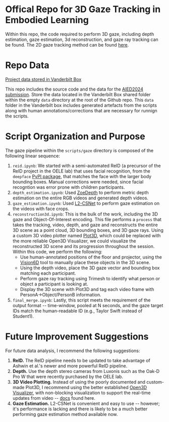 # Offical Repo for 3D Gaze Tracking in Embodied Learning

Within this repo, the code required to perform 3D gaze, including depth estimation, gaze estimation, 3d reconstruction, and gaze ray tracking can be found. The 2D gaze tracking method can be found [here](https://github.com/oele-isis-vanderbilt/GazeAnalysisLI).

# Repo Data

[Project data stored in Vanderbilt Box](https://vanderbilt.box.com/s/e2v2mlsz2qgc2mosvghiwfue4pp1k713)

This repo includes the source code and the data for the [AIED2024 submission](https://link.springer.com/chapter/10.1007/978-3-031-64299-9_1). Store the data located in the Vanderbilt Box shared folder within the empty ``data`` directory at the root of the Github repo. This ``data`` folder in the Vanderbilt box includes generated artefacts from the scripts along with human annotations/corrections that are necessary for runnign the scripts.

# Script Organization and Purpose

The gaze pipeline within the ``scripts/gaze`` directory is composed of the following linear sequence:
1. ``reid.ipynb``: We started with a semi-automated ReID (a precursor of the ReID project in the OELE lab) that uses facial recognition, from the ``deepface`` [PyPI package](https://pypi.org/project/deepface/), that matches the face with the larger body bounding boxes. Manual corrections were needed, since facial recogntion was error prone with children participants.
2. ``depth_estimation.ipynb``: Used [ZoeDepth](https://github.com/isl-org/ZoeDepth) to perform metric depth estimation on the entire RGB videos and generated depth videos.
3. ``gaze_estimation.ipynb``: Used [L2-CSNet](https://github.com/Ahmednull/L2CS-Net) to perform gaze estimation on the videos with face crops.
4. ``reconstruction3d.ipynb``: This is the bulk of the work, including the 3D gaze and Object-Of-Interest encoding. This file performs a ``process`` that takes the tracking, video, depth, and gaze and reconstructs the entire 3D scene as a point cloud, 3D bounding boxes, and 3D gaze rays. Using a custom 3D video plotter named [Plot3D](https://github.com/edavalosanaya/Plot3d), which could be replaced with the more reliable Open3D Visualizer, we could visualize the reconstructed 3D scene and its progression throughout the session. Within this code, we perform the following: 
    - Use human-annotated positions of the floor and projector, using the [Vision6D](https://github.com/InteractiveGL/vision6D) tool to manually place these objects in the 3D scene.
    - Using the depth video, place the 3D gaze vector and bounding box matching each participant.
    - Perform gaze ray tracking using Trimesh to identify what person or object a participant is looking at.
    - Display the 3D scene with Plot3D and tag each video frame with PersonA->Object/PersonB information.
5. ``final_merge.ipynb``: Lastly, this script meets the requirement of the output format -- time-window, pooled at N seconds, and the gaze target IDs match the human-readable ID (e.g., Taylor Swift instead of Student1).

# Future Improvement Suggestions

For future data analysis, I recommend the following suggestions: 
1. **ReID.** The ReID pipeline needs to be updated to take advantage of Ashwin et al.'s newer and more powerful ReID pipeline.
2. **Depth.** Use the depth stereo cameras from Luxonis such as the Oak-D Pro W that were recently purchased by the OELE lab.
3. **3D Video Plotting.** Instead of using the poorly documented and custom-made Plot3D, I recommend using the better established [Open3D Visualizer](https://www.open3d.org/docs/latest/python_api/open3d.visualization.Visualizer.html), with non-blocking visualization to support the real-time updates from video -- [docs](https://www.open3d.org/docs/release/tutorial/visualization/non_blocking_visualization.html) found here.
4. **Gaze Estimation.** L2-CSNet is convenient and easy to use -- however; it's performance is lacking and there is likely to be a much better performing gaze estimation method available now.
